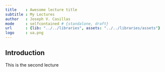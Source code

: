 ```yaml
---
title    : Awesome lecture title
subtitle : My Lectures
author   : Joseph V. Casillas
mode     : selfcontained # {standalone, draft}
url      : {lib: "../../libraries", assets: "../../libraries/assets"}
logo     : ua.png
---
```


## Introduction

This is the second lecture




